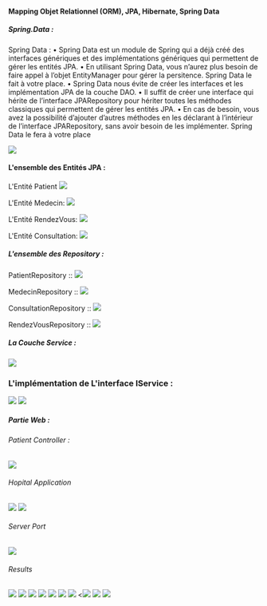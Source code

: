 
<h4>Mapping Objet Relationnel (ORM), JPA, Hibernate, Spring Data </h4>
<h5> Spring.Data : </h5>
<p> Spring Data :
• Spring Data est un module de Spring qui a déjà créé des interfaces génériques et des implémentations génériques qui permettent de gérer les entités JPA.
• En utilisant Spring Data, vous n’aurez plus besoin de faire appel à l’objet EntityManager pour gérer la persitence. Spring Data le fait à votre place.
• Spring Data nous évite de créer les interfaces et les implémentation JPA de la couche DAO.
• Il suffit de créer une interface qui hérite de l’interface JPARepository pour hériter toutes les méthodes classiques qui permettent de gérer les entités JPA.
• En cas de besoin, vous avez la possibilité d’ajouter d’autres méthodes en les déclarant à l’intérieur de l’interface JPARepository, sans avoir besoin de les implémenter. Spring Data le fera à votre place</p>
<img src="Captures/img.png">

<h4> L'ensemble des Entités JPA : </h4>


<h8> L'Entité Patient </h8>
<img src="Captures/P.png">

<h8> L'Entité Medecin:</h8>
<img src="Captures/Med.png">

<h8> L'Entité RendezVous:</h8>
<img src="Captures/RDV.png">

<h8> L'Entité Consultation:</h8>
<img src="Captures/Cons.png">


<h5> L'ensemble des Repository  : </h5>

<h8> PatientRepository ::</h8>
<img src="Captures/PREP.png">

<h8> MedecinRepository ::</h8>
<img src="Captures/MedRep.png">

<h8> ConsultationRepository ::</h8>
<img src="Captures/CREP.png">

<h8> RendezVousRepository ::</h8>
<img src="Captures/RDVREP.png">



<h5> La Couche Service : </h5>
<img src="Captures/srv.png">

<h3>L'implémentation de L'interface IService : </h3>
<img src="Captures/SERVICE.png">
<img src="Captures/SERVICE 2.png">

<h5> Partie Web  : </h5>
<h6> Patient Controller : </h6>
<img src="Captures/CNT.png">

<h6> Hopital Application </h6>
<img src="Captures/App1.png">
<img src="Captures/App2.png">

<h6> Server Port </h6>

<img src="Captures/PORT.png">

<h6> Results</h6>
<img src="Captures/26.png">
<img src="Captures/23.png">
<img src="Captures/25.png">
<img src="Captures/27.png">
<img src="Captures/29.png">
<img src="Captures/30.png">
<img src="Captures/31.png">
<<img src="Captures/33.png">
<img src="Captures/32.png">

<img src="Captures/40.png">













